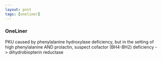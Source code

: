 ```yaml
---
layout: post
tags: [oneliner]
---
```



### OneLiner

PKU caused by phenylalanine hydroxylase deficiency, but in the setting of high phenylalanine AND prolactin, suspect cofactor (BH4-BH2) deficiency -> dihydrobiopterin reductase
